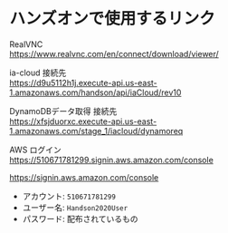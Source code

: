 
# ハンズオンで使用するリンク

RealVNC  
https://www.realvnc.com/en/connect/download/viewer/  

ia-cloud 接続先  
https://d9u5112h1j.execute-api.us-east-1.amazonaws.com/handson/api/iaCloud/rev10  

DynamoDBデータ取得 接続先  
https://xfsjduorxc.execute-api.us-east-1.amazonaws.com/stage_1/iacloud/dynamoreq  

AWS ログイン  
https://510671781299.signin.aws.amazon.com/console  

https://signin.aws.amazon.com/console  

* アカウント: ``510671781299``
* ユーザー名: ``Handson2020User``
* パスワード: 配布されているもの
